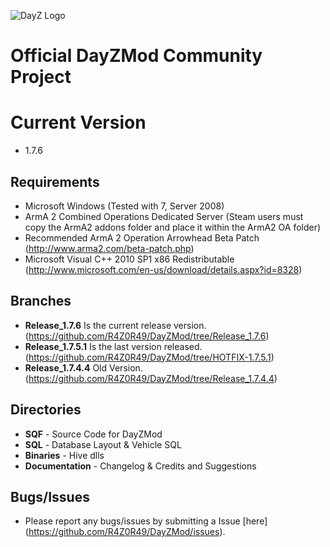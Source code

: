 ![DayZ Logo](http://i.imgur.com/V5FEm.png)

Official DayZMod Community Project
==================================

Current Version
==================================
 - 1.7.6
 
Requirements
------------

 - Microsoft Windows (Tested with 7, Server 2008)
 - ArmA 2 Combined Operations Dedicated Server (Steam users must copy the ArmA2 addons folder and place it within the ArmA2 OA folder)
 - Recommended ArmA 2 Operation Arrowhead Beta Patch (http://www.arma2.com/beta-patch.php)
 - Microsoft Visual C++ 2010 SP1 x86 Redistributable (http://www.microsoft.com/en-us/download/details.aspx?id=8328)
 
Branches
--------

- **Release_1.7.6** Is the current release version. (https://github.com/R4Z0R49/DayZMod/tree/Release_1.7.6)
- **Release_1.7.5.1** Is the last version released. (https://github.com/R4Z0R49/DayZMod/tree/HOTFIX-1.7.5.1)
- **Release_1.7.4.4** Old Version. (https://github.com/R4Z0R49/DayZMod/tree/Release_1.7.4.4)

Directories
-----------

 - **SQF** - Source Code for DayZMod
 - **SQL** - Database Layout & Vehicle SQL
 - **Binaries** - Hive dlls
 - **Documentation** - Changelog & Credits and Suggestions

Bugs/Issues
-----------

- Please report any bugs/issues by submitting a Issue [here] (https://github.com/R4Z0R49/DayZMod/issues).
